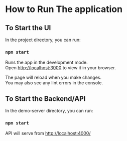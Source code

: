 # How to Run The application

## To Start the UI

In the project directory, you can run:

### `npm start`

Runs the app in the development mode.\
Open [http://localhost:3000](http://localhost:3000) to view it in your browser.

The page will reload when you make changes.\
You may also see any lint errors in the console.


## To Start the Backend/API

In the demo-server directory, you can run:

### `npm start`


API will serve from  [http://localhost:4000/](http://localhost:4000/) 





